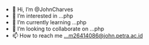 - 👋 Hi, I’m @JohnCharves
- 👀 I’m interested in ...php
- 🌱 I’m currently learning ...php
- 💞️ I’m looking to collaborate on ...php
- 📫 How to reach me ...m26414086@john.petra.ac.id

<!---
JohnCharves/JohnCharves is a ✨ special ✨ repository because its `README.md` (this file) appears on your GitHub profile.
You can click the Preview link to take a look at your changes.
--->
